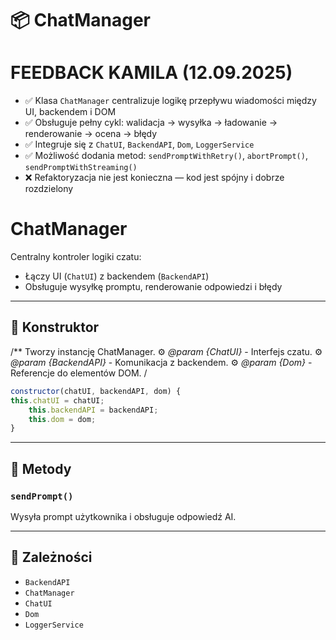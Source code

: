 # 📦 ChatManager

FEEDBACK KAMILA (12.09.2025)
=============================
- ✅ Klasa `ChatManager` centralizuje logikę przepływu wiadomości między UI, backendem i DOM
- ✅ Obsługuje pełny cykl: walidacja → wysyłka → ładowanie → renderowanie → ocena → błędy
- ✅ Integruje się z `ChatUI`, `BackendAPI`, `Dom`, `LoggerService`
- ✅ Możliwość dodania metod: `sendPromptWithRetry()`, `abortPrompt()`, `sendPromptWithStreaming()`
- ❌ Refaktoryzacja nie jest konieczna — kod jest spójny i dobrze rozdzielony

ChatManager
===========
Centralny kontroler logiki czatu:
- Łączy UI (`ChatUI`) z backendem (`BackendAPI`)
- Obsługuje wysyłkę promptu, renderowanie odpowiedzi i błędy

---
## 🧬 Konstruktor

/**
Tworzy instancję ChatManager.
⚙️ *@param {ChatUI}* - Interfejs czatu.
⚙️ *@param {BackendAPI}* - Komunikacja z backendem.
⚙️ *@param {Dom}* - Referencje do elementów DOM.
/

```js
constructor(chatUI, backendAPI, dom) {
this.chatUI = chatUI;
    this.backendAPI = backendAPI;
    this.dom = dom;
}
```

---
## 🔧 Metody

### `sendPrompt()`

Wysyła prompt użytkownika i obsługuje odpowiedź AI.


---
## 🔗 Zależności

- `BackendAPI`
- `ChatManager`
- `ChatUI`
- `Dom`
- `LoggerService`